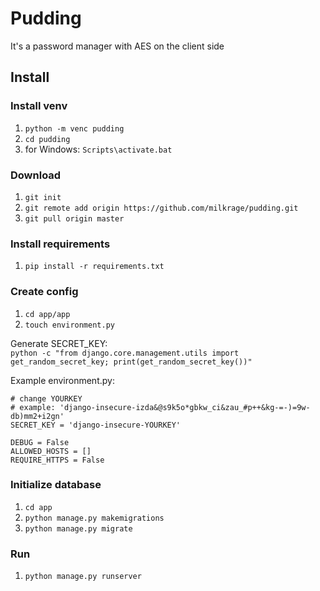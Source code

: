 # Pudding
It's a password manager with AES on the client side

## Install

### Install venv
1. `python -m venc pudding`
2. `cd pudding`
3. for Windows: `Scripts\activate.bat`

### Download
1. `git init` 
2. `git remote add origin https://github.com/milkrage/pudding.git`
3. `git pull origin master`

### Install requirements
1. `pip install -r requirements.txt`

### Create config
1. `cd app/app`
2. `touch environment.py`

Generate SECRET_KEY: <br>
`python -c "from django.core.management.utils import get_random_secret_key; print(get_random_secret_key())"`

Example environment.py:
```
# change YOURKEY 
# example: 'django-insecure-izda&@s9k5o*gbkw_ci&zau_#p++&kg-=-)=9w-db)mm2+i2gn'
SECRET_KEY = 'django-insecure-YOURKEY'

DEBUG = False
ALLOWED_HOSTS = []
REQUIRE_HTTPS = False
```

### Initialize database
1. `cd app`
2. `python manage.py makemigrations`
3. `python manage.py migrate`

### Run
1. `python manage.py runserver`